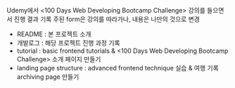 Udemy에서 <100 Days Web Developing Bootcamp Challenge> 강의를 들으면서 진행 결과 기록
주된 form은 강의를 따라가나, 내용은 나만의 것으로 변경

  - README : 본 프로젝트 소개
  - 개발로그 : 해당 프로젝트 진행 과정 기록
  - tutorial : basic frontend tutorials & <100 Days Web Developing Bootcamp Challenge> 소개 페이지 만들기
  - landing page structure : advanced frontend technique 실습 & 여행 기록 archiving page 만들기